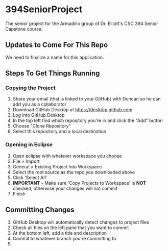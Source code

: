 # 394SeniorProject
The senior project for the Armadillo group of Dr. Elliott's CSC 394 Senior Capstone course.

## Updates to Come For This Repo

We need to finalize a name for this application.

## Steps To Get Things Running

### Copying the Project
1. Share your email (that is linked to your GitHub) with Duncan so he can add you as a collaborator
2. Download GitHub Desktop at <https://desktop.github.com>
3. Log into GitHub Desktop
4. In the top left find which repository you're in and click the "Add" button
5. Choose "Clone Repository"
6. Select this repository and a local destination

### Opening in Eclipse
1. Open eclipse with whatever workspace you choose
2. File > Import
3. General > Existing Project Into Workspace 
4. Select the root source as the repo you downloaded above
5. Click 'Select All'
6. **IMPORTANT** - Make sure 'Copy Projects to Workspace' is **__NOT__** checked, otherwise your changes will not commit
7. Finish

## Committing Changes
1. GitHub Desktop will automatically detect changes to project files
2. Check all files on the left pane that you want to commit
3. At the bottom left, add a title and description
4. Commit to whatever branch you're committing to
5.